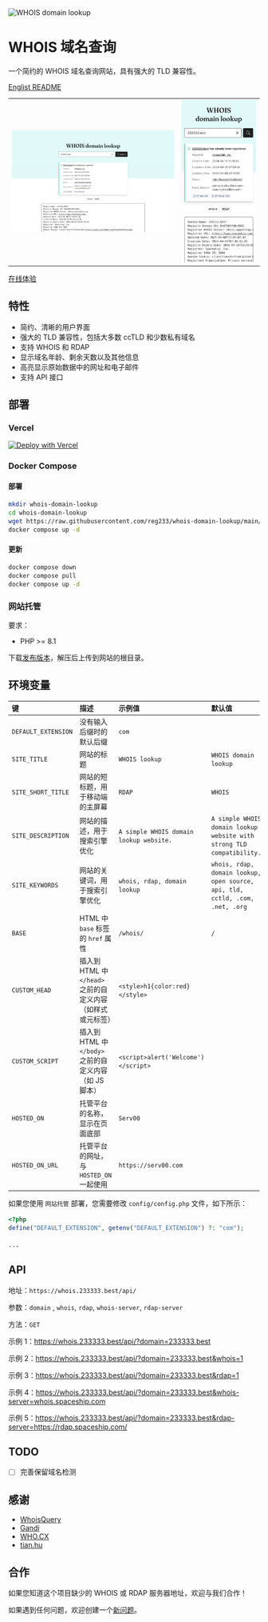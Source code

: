 <img alt="WHOIS domain lookup" src="public/images/favicon.svg" width="80" />

# WHOIS 域名查询

一个简约的 WHOIS 域名查询网站，具有强大的 TLD 兼容性。

[Englist README](README.md)

<table>
  <tr>
    <td>
      <img alt="Screenshot" src="public/images/manifest-screenshot-wide.png" />
    </td>
    <td>
      <img alt="Screenshot" src="public/images/manifest-screenshot-narrow.png" />
    </td>
  </tr>
</table>

[在线体验](https://whois.233333.best)

## 特性

- 简约、清晰的用户界面
- 强大的 TLD 兼容性，包括大多数 ccTLD 和少数私有域名
- 支持 WHOIS 和 RDAP
- 显示域名年龄、剩余天数以及其他信息
- 高亮显示原始数据中的网址和电子邮件
- 支持 API 接口

## 部署

### Vercel

[![Deploy with Vercel](https://vercel.com/button)](https://vercel.com/new/clone?repository-url=https%3A%2F%2Fgithub.com%2Freg233%2Fwhois-domain-lookup&demo-title=WHOIS%20domain%20lookup&demo-description=A%20simple%20WHOIS%20domain%20lookup%20website%20with%20strong%20TLD%20compatibility.&demo-url=https%3A%2F%2Fwhois.233333.best)

### Docker Compose

#### 部署

```sh
mkdir whois-domain-lookup
cd whois-domain-lookup
wget https://raw.githubusercontent.com/reg233/whois-domain-lookup/main/docker-compose.yml
docker compose up -d
```

#### 更新

```sh
docker compose down
docker compose pull
docker compose up -d
```

### 网站托管

要求：

- PHP >= 8.1

下载[发布版本](https://github.com/reg233/whois-domain-lookup/releases/latest/download/whois-domain-lookup.zip)，解压后上传到网站的根目录。

## 环境变量

| 键 | 描述 | 示例值 | 默认值 |
| :-- | :-- | :-- | :-- |
| `DEFAULT_EXTENSION` | 没有输入后缀时的默认后缀 | `com` |  |
| `SITE_TITLE` | 网站的标题 | `WHOIS lookup` | `WHOIS domain lookup` |
| `SITE_SHORT_TITLE` | 网站的短标题，用于移动端的主屏幕 | `RDAP` | `WHOIS` |
| `SITE_DESCRIPTION` | 网站的描述，用于搜索引擎优化 | `A simple WHOIS domain lookup website.` | `A simple WHOIS domain lookup website with strong TLD compatibility.` |
| `SITE_KEYWORDS` | 网站的关键词，用于搜索引擎优化 | `whois, rdap, domain lookup` | `whois, rdap, domain lookup, open source, api, tld, cctld, .com, .net, .org` |
| `BASE` | HTML 中 `base` 标签的 `href` 属性 | `/whois/` | `/` |
| `CUSTOM_HEAD` | 插入到 HTML 中 `</head>` 之前的自定义内容（如样式或元标签） | `<style>h1{color:red}</style>` |  |
| `CUSTOM_SCRIPT` | 插入到 HTML 中 `</body>` 之前的自定义内容（如 JS 脚本） | `<script>alert('Welcome')</script>` |  |
| `HOSTED_ON` | 托管平台的名称，显示在页面底部 | `Serv00` |  |
| `HOSTED_ON_URL` | 托管平台的网址，与 `HOSTED_ON` 一起使用 | `https://serv00.com` |  |

如果您使用 `网站托管` 部署，您需要修改 `config/config.php` 文件，如下所示：

```php
<?php
define("DEFAULT_EXTENSION", getenv("DEFAULT_EXTENSION") ?: "com");

...
```

## API

地址：`https://whois.233333.best/api/`

参数：`domain` , `whois`, `rdap`, `whois-server`, `rdap-server`

方法：`GET`

示例 1：https://whois.233333.best/api/?domain=233333.best

示例 2：https://whois.233333.best/api/?domain=233333.best&whois=1

示例 3：https://whois.233333.best/api/?domain=233333.best&rdap=1

示例 4：https://whois.233333.best/api/?domain=233333.best&whois-server=whois.spaceship.com

示例 5：https://whois.233333.best/api/?domain=233333.best&rdap-server=https://rdap.spaceship.com/

## TODO

- [ ] 完善保留域名检测

## 感谢

- [WhoisQuery](https://github.com/GitHubPangHu/whoisQuery)
- [Gandi](https://whois.gandi.net)
- [WHO.CX](https://who.cx)
- [tian.hu](https://tian.hu)

## 合作

如果您知道这个项目缺少的 WHOIS 或 RDAP 服务器地址，欢迎与我们合作！

如果遇到任何问题，欢迎创建一个[新问题](https://github.com/reg233/whois-domain-lookup/issues)。
